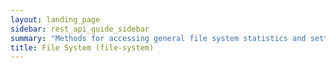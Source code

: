 ```yaml
---
layout: landing_page
sidebar: rest_api_guide_sidebar
summary: "Methods for accessing general file system statistics and settings."
title: File System (file-system)
---
```

